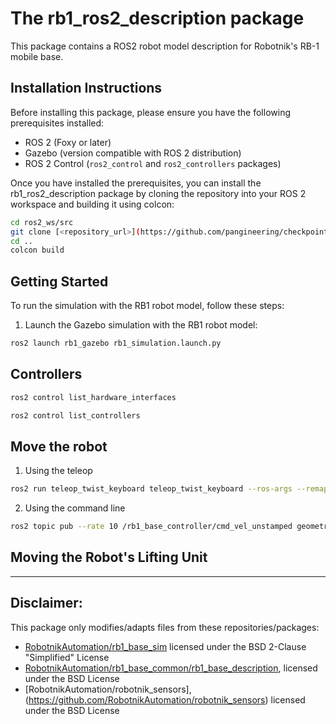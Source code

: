 # The rb1_ros2_description package

This package contains a ROS2 robot model description for Robotnik's RB-1 mobile base.   

## Installation Instructions
Before installing this package, please ensure you have the following prerequisites installed:
- ROS 2 (Foxy or later)
- Gazebo (version compatible with ROS 2 distribution)
- ROS 2 Control (`ros2_control` and `ros2_controllers` packages)

Once you have installed the prerequisites, you can install the rb1_ros2_description package by cloning the repository into your ROS 2 workspace and building it using colcon:
```bash
cd ros2_ws/src
git clone [<repository_url>](https://github.com/pangineering/checkpoint_8.git)
cd ..
colcon build
```

## Getting Started

To run the simulation with the RB1 robot model, follow these steps:

1. Launch the Gazebo simulation with the RB1 robot model:
```bash
ros2 launch rb1_gazebo rb1_simulation.launch.py
```

## Controllers
```bash
ros2 control list_hardware_interfaces
```
```bash
ros2 control list_controllers
```

## Move the robot
1. Using the teleop
```bash
ros2 run teleop_twist_keyboard teleop_twist_keyboard --ros-args --remap cmd_vel:=/rb1_base_controller/cmd_vel_unstamped
```   
2. Using the command line
```bash
ros2 topic pub --rate 10 /rb1_base_controller/cmd_vel_unstamped geometry_msgs/msg/Twist "{linear: {x: 0.0, y: 0, z: 0.0}, angular: {x: 0.0,y: 0.0, z: 0.2}}"
```

## Moving the Robot's Lifting Unit
---
## Disclaimer:  
This package only modifies/adapts files from these repositories/packages:  
- [RobotnikAutomation/rb1_base_sim](https://github.com/RobotnikAutomation/rb1_base_sim) licensed under the BSD 2-Clause "Simplified" License
- [RobotnikAutomation/rb1_base_common/rb1_base_description](https://github.com/RobotnikAutomation/rb1_base_common/tree/melodic-devel/rb1_base_description), licensed under the BSD License
- [RobotnikAutomation/robotnik_sensors],(https://github.com/RobotnikAutomation/robotnik_sensors) licensed under the BSD License
